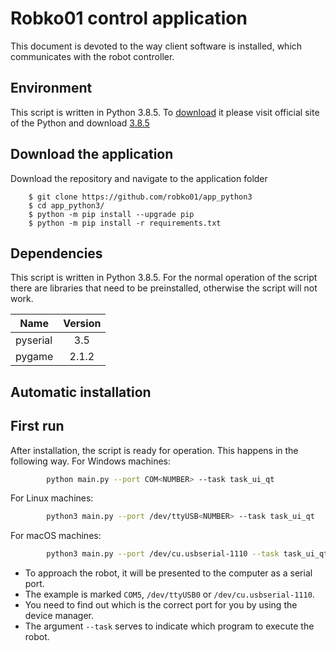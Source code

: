 # Robko01 control application
This document is devoted to the way client software is installed, which communicates with the robot controller.

## Environment
This script is written in Python 3.8.5. To [download](https://www.python.org/downloads/) it please visit official site of the Python and download [3.8.5](https://www.python.org/ftp/python/3.8.5/python-3.8.5.exe)

## Download the application
Download the repository and navigate to the application folder

        $ git clone https://github.com/robko01/app_python3
        $ cd app_python3/
        $ python -m pip install --upgrade pip 
        $ python -m pip install -r requirements.txt

## Dependencies
This script is written in Python 3.8.5.
For the normal operation of the script there are libraries that need to be preinstalled, otherwise the script will not work.

| Name | Version |
|-|:-:|
|pyserial | 3.5 |
|pygame | 2.1.2 |

## Automatic installation

## First run
After installation, the script is ready for operation. This happens in the following way.
For Windows machines:
```sh
        python main.py --port COM<NUMBER> --task task_ui_qt
```
For Linux machines:
```sh
        python3 main.py --port /dev/ttyUSB<NUMBER> --task task_ui_qt
```
For macOS machines:
```sh
        python3 main.py --port /dev/cu.usbserial-1110 --task task_ui_qt
```

 - To approach the robot, it will be presented to the computer as a serial port.
 - The example is marked `COM5`, `/dev/ttyUSB0` or `/dev/cu.usbserial-1110`.
 - You need to find out which is the correct port for you by using the device manager.
 - The argument `--task` serves to indicate which program to execute the robot.
